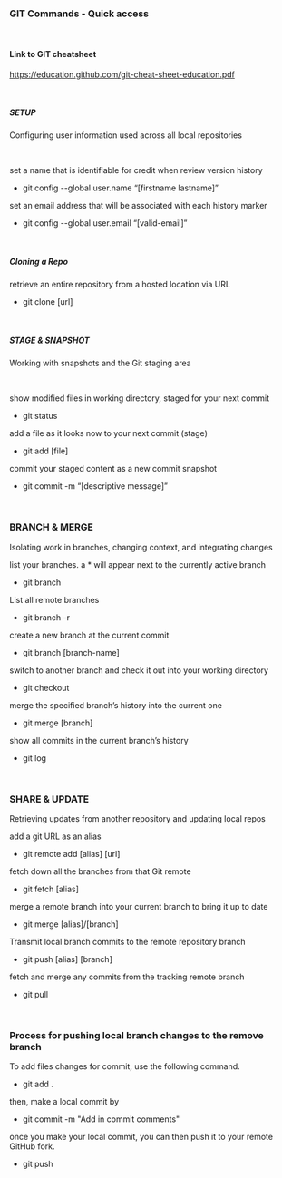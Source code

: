 ### GIT Commands - Quick access

<br>

#### Link to GIT cheatsheet

https://education.github.com/git-cheat-sheet-education.pdf

<br>

##### SETUP

Configuring user information used across all local repositories

<br>

set a name that is identifiable for credit when review version history

- git config --global user.name “[firstname lastname]”

set an email address that will be associated with each history marker

- git config --global user.email “[valid-email]”

<br>

##### Cloning a Repo

retrieve an entire repository from a hosted location via URL

- git clone [url]

<br>

##### STAGE & SNAPSHOT

Working with snapshots and the Git staging area

<br>

show modified files in working directory, staged for your next commit

- git status

add a file as it looks now to your next commit (stage)

- git add [file]

commit your staged content as a new commit snapshot

- git commit -m “[descriptive message]”

<br>

### BRANCH & MERGE

Isolating work in branches, changing context, and integrating changes

list your branches. a \* will appear next to the currently active branch

- git branch

List all remote branches

- git branch -r

create a new branch at the current commit

- git branch [branch-name]

switch to another branch and check it out into your working directory

- git checkout

merge the specified branch’s history into the current one

- git merge [branch]

show all commits in the current branch’s history

- git log

<br>

### SHARE & UPDATE

Retrieving updates from another repository and updating local repos

add a git URL as an alias

- git remote add [alias] [url]

fetch down all the branches from that Git remote

- git fetch [alias]

merge a remote branch into your current branch to bring it up to date

- git merge [alias]/[branch]

Transmit local branch commits to the remote repository branch

- git push [alias] [branch]

fetch and merge any commits from the tracking remote branch

- git pull

<br>

### Process for pushing local branch changes to the remove branch

To add files changes for commit, use the following command.

- git add .

then, make a local commit by

- git commit -m "Add in commit comments"

once you make your local commit, you can then push it to your remote GitHub fork.

- git push

